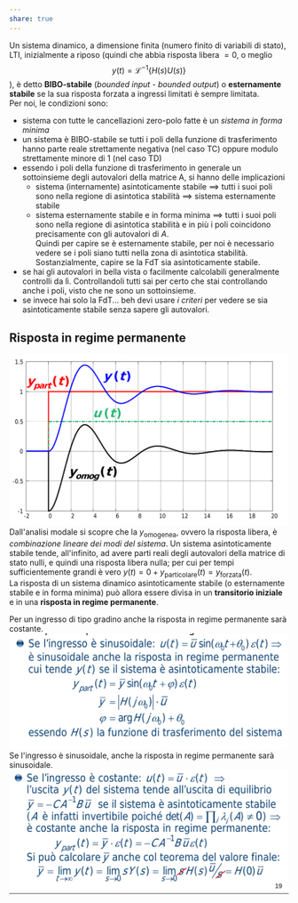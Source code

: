 ```yaml
---  
share: true  
---  
```

Un sistema dinamico, a dimensione finita (numero finito di variabili di stato), LTI, inizialmente a riposo (quindi che abbia risposta libera $= 0$, o meglio   
$$y(t)=\mathcal{L}^{-1}\{H(s)U(s)\}$$), è detto **BIBO-stabile** (*bounded input - bounded output*) o **esternamente stabile** se la sua risposta forzata a ingressi limitati è sempre limitata.  
Per noi, le condizioni sono:  
- sistema con tutte le cancellazioni zero-polo fatte è un *sistema in forma minima*  
- un sistema è BIBO-stabile se tutti i poli della funzione di trasferimento hanno parte reale strettamente negativa (nel caso TC) oppure modulo strettamente minore di 1 (nel caso TD)  
- essendo i poli della funzione di trasferimento in generale un sottoinsieme degli autovalori della matrice A, si hanno delle implicazioni  
	- sistema (internamente) asintoticamente stabile $\implies$ tutti i suoi poli sono nella regione di asintotica stabilità $\implies$ sistema esternamente stabile   
	- sistema esternamente stabile e in forma minima $\implies$ tutti i suoi poli sono nella regione di asintotica stabilità e in più i poli coincidono precisamente con gli autovalori di $A$.  
Quindi per capire se è esternamente stabile, per noi è necessario vedere se i poli siano tutti nella zona di asintotica stabilità. Sostanzialmente, capire se la FdT sia asintoticamente stabile.  
- se hai gli autovalori in bella vista o facilmente calcolabili generalmente controlli da lì. Controllandoli tutti sai per certo che stai controllando anche i poli, visto che ne sono un sottoinsieme.  
- se invece hai solo la FdT... beh devi usare *i criteri* per vedere se sia asintoticamente stabile senza sapere gli autovalori.   
## Risposta in regime permanente  
![](./img/confr_omg_part.png)  
Dall'analisi modale si scopre che la $y_\text{omogenea}$, ovvero la risposta libera, è *combinazione lineare dei modi del sistema*. Un sistema asintoticamente stabile tende, all'infinito, ad avere parti reali degli autovalori della matrice di stato nulli, e quindi una risposta libera nulla; per cui per tempi sufficientemente grandi è vero $y(t)=0+y_{\text{particolare}}(t)=y_{\text{forzata}}(t)$.  
La risposta di un sistema dinamico asintoticamente stabile (o esternamente stabile e in forma minima) può allora essere divisa in un **transitorio iniziale** e in una **risposta in regime permanente**.   
  
Per un ingresso di tipo gradino anche la risposta in regime permanente sarà costante. ![](./img/perm_sin.png)Se l'ingresso è sinusoidale, anche la risposta in regime permanente sarà sinusoidale.  
![](./img/perm_grad.png)  
